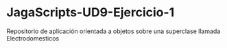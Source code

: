 # JagaScripts-UD9-Ejercicio-1
Repositorio de aplicación orientada a objetos sobre una superclase llamada Electrodomesticos
